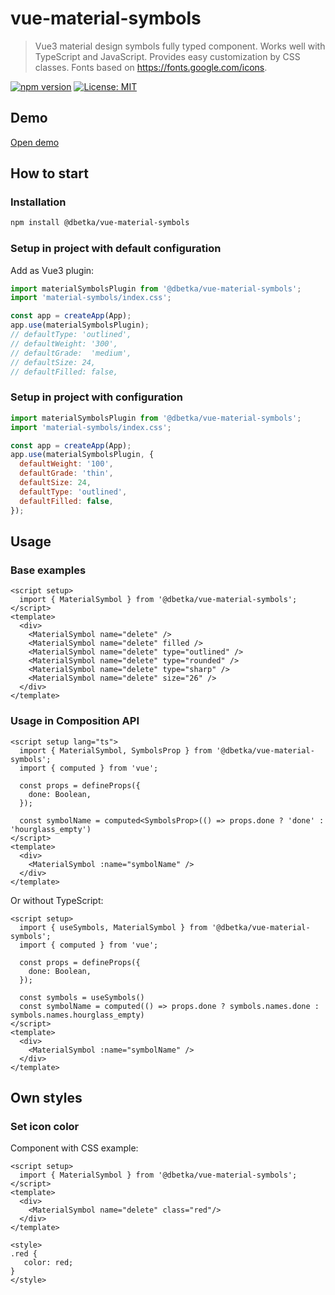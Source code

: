 # vue-material-symbols
> Vue3 material design symbols fully typed component. 
> Works well with TypeScript and JavaScript. 
> Provides easy customization by CSS classes.
> Fonts based on https://fonts.google.com/icons.

[![npm version](https://badge.fury.io/js/%40dbetka%2Fvue-material-symbols.svg)](https://badge.fury.io/js/%40dbetka%2Fvue-material-symbols)
[![License: MIT](https://img.shields.io/badge/License-MIT-yellow.svg)](https://opensource.org/licenses/MIT)

## Demo

[Open demo](https://dbetka.github.io/vue-material-symbols/)

## How to start

### Installation
```bash
npm install @dbetka/vue-material-symbols
```

### Setup in project with default configuration

Add as Vue3 plugin:
```js
import materialSymbolsPlugin from '@dbetka/vue-material-symbols';
import 'material-symbols/index.css';

const app = createApp(App);
app.use(materialSymbolsPlugin);
// defaultType: 'outlined',
// defaultWeight: '300',
// defaultGrade:  'medium',
// defaultSize: 24,
// defaultFilled: false,
```

### Setup in project with configuration

```js
import materialSymbolsPlugin from '@dbetka/vue-material-symbols';
import 'material-symbols/index.css';

const app = createApp(App);
app.use(materialSymbolsPlugin, {
  defaultWeight: '100',
  defaultGrade: 'thin',
  defaultSize: 24,
  defaultType: 'outlined',
  defaultFilled: false,
});
```


## Usage

### Base examples
```vue
<script setup>
  import { MaterialSymbol } from '@dbetka/vue-material-symbols';
</script>
<template>
  <div>
    <MaterialSymbol name="delete" />
    <MaterialSymbol name="delete" filled />
    <MaterialSymbol name="delete" type="outlined" />
    <MaterialSymbol name="delete" type="rounded" />
    <MaterialSymbol name="delete" type="sharp" />
    <MaterialSymbol name="delete" size="26" />
  </div>
</template>
```

### Usage in Composition API
```vue
<script setup lang="ts">
  import { MaterialSymbol, SymbolsProp } from '@dbetka/vue-material-symbols';
  import { computed } from 'vue';

  const props = defineProps({
    done: Boolean,
  });

  const symbolName = computed<SymbolsProp>(() => props.done ? 'done' : 'hourglass_empty')
</script>
<template>
  <div>
    <MaterialSymbol :name="symbolName" />
  </div>
</template>
```
Or without TypeScript:
```vue
<script setup>
  import { useSymbols, MaterialSymbol } from '@dbetka/vue-material-symbols';
  import { computed } from 'vue';

  const props = defineProps({
    done: Boolean,
  });

  const symbols = useSymbols()
  const symbolName = computed(() => props.done ? symbols.names.done : symbols.names.hourglass_empty)
</script>
<template>
  <div>
    <MaterialSymbol :name="symbolName" />
  </div>
</template>
```

## Own styles

### Set icon color

Component with CSS example:
```vue
<script setup>
  import { MaterialSymbol } from '@dbetka/vue-material-symbols';
</script>
<template>
  <div>
    <MaterialSymbol name="delete" class="red"/>
  </div>
</template>

<style>
.red {
   color: red;
}
</style>
```

